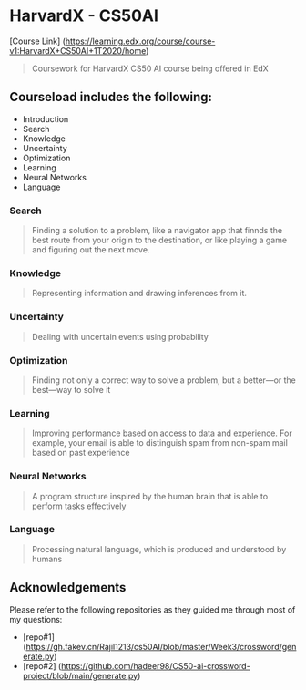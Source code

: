 # HarvardX - CS50AI
[Course Link] (https://learning.edx.org/course/course-v1:HarvardX+CS50AI+1T2020/home)
> Coursework for HarvardX CS50 AI course being offered in EdX

## Courseload includes the following:
  - Introduction
  - Search
  - Knowledge
  - Uncertainty
  - Optimization
  - Learning
  - Neural Networks
  - Language
  
### Search
  > Finding a solution to a problem, like a navigator app that finnds the best route from your origin to the destination, or like playing a game and figuring out the next move.
### Knowledge
  > Representing information and drawing inferences from it.
### Uncertainty
  > Dealing with uncertain events using probability
### Optimization
  > Finding not only a correct way to solve a problem, but a better—or the best—way to solve it
### Learning
  > Improving performance based on access to data and experience. For example, your email is able
to distinguish spam from non-spam mail based on past experience
### Neural Networks
  > A program structure inspired by the human brain that is able to perform tasks effectively
### Language
  > Processing natural language, which is produced and understood by humans


## Acknowledgements
Please refer to the following repositories as they guided me through most of my questions:
- [repo#1] (https://gh.fakev.cn/Rajil1213/cs50AI/blob/master/Week3/crossword/generate.py)
- [repo#2] (https://github.com/hadeer98/CS50-ai-crossword-project/blob/main/generate.py)
